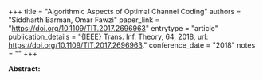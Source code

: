 +++
title = "Algorithmic Aspects of Optimal Channel Coding"
authors = "Siddharth Barman, Omar Fawzi"
paper_link = "https://doi.org/10.1109/TIT.2017.2696963"
entrytype = "article"
publication_details = "{IEEE} Trans. Inf. Theory, 64, 2018, url: <a href='https://doi.org/10.1109/TIT.2017.2696963' target='_blank'>https://doi.org/10.1109/TIT.2017.2696963</a>."
conference_date = "2018"
notes = ""
+++

<b>Abstract:</b>
